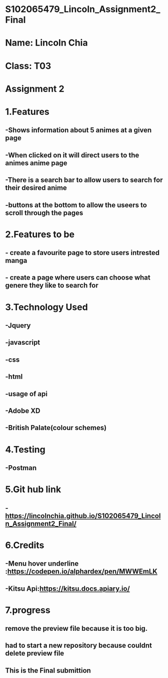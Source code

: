 # S102065479_Lincoln_Assignment2_Final
# Name: Lincoln Chia
# Class: T03
# Assignment 2

# 1.Features

## -Shows information about 5 animes at a given page
## -When clicked on it will direct users to the animes anime page
## -There is a search bar to allow users to search for their desired anime
## -buttons at the bottom to allow the useers to scroll through the pages

# 2.Features to be

## - create a favourite page to store users intrested manga
## - create a page where users can choose what genere they like to search for
# 3.Technology Used
## -Jquery
## -javascript
## -css
## -html
## -usage of api
## -Adobe XD
## -British Palate(colour schemes)

# 4.Testing
## -Postman 

# 5.Git hub link 
## -https://lincolnchia.github.io/S102065479_Lincoln_Assignment2_Final/
 
# 6.Credits
## -Menu hover underline :https://codepen.io/alphardex/pen/MWWEmLK
## -Kitsu Api:https://kitsu.docs.apiary.io/

# 7.progress
## remove the preview file because it is too big.
## had to start a new repository because couldnt delete preview file
## This is the Final submittion